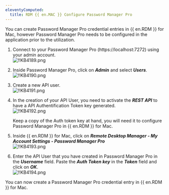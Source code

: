 ```yaml
---
eleventyComputed:
  title: RDM {{ en.MAC }} Configure Password Manager Pro
---
```

You can create Password Manager Pro credential entries in {{ en.RDM }} for Mac, however Password Manager Pro needs to be configured in the application prior to the utilization.

1. Connect to your Password Manager Pro (https<area>://localhost:7272) using your admin account.  
![!!KB4189.png](https://webdevolutions.azureedge.net/docs/en/kb/KB4189.png)
1. Inside Password Manager Pro, click on ***Admin*** and select ***Users***.  
![!!KB4190.png](https://webdevolutions.azureedge.net/docs/en/kb/KB4190.png)
1. Create a new API user.  
![!!KB4191.png](https://webdevolutions.azureedge.net/docs/en/kb/KB4191.png)
1. In the creation of your API User, you need to activate the ***REST API*** to have a API Authentification Token key generated.  
   ![!!KB4192.png](https://webdevolutions.azureedge.net/docs/en/kb/KB4192.png)  

   Keep a copy of the Auth token key at hand, you will need it to configure Password Manager Pro in {{ en.RDM }} for Mac.  
1. Inside {{ en.RDM }} for Mac, click on ***Remote Desktop Manager - My Account Settings - Password Manager Pro***  
![!!KB4193.png](https://webdevolutions.azureedge.net/docs/en/kb/KB4193.png)
1. Enter the API User that you have created in Password Manager Pro in the ***Username*** field. Paste the ***Auth Token key*** in the ***Token*** field and click on ***OK***.  
![!!KB4194.png](https://webdevolutions.azureedge.net/docs/en/kb/KB4194.png)  

You can now create a Password Manager Pro credential entry in {{ en.RDM }} for Mac.